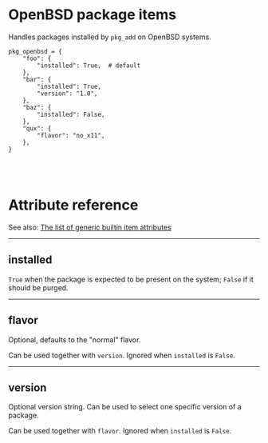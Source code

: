 # OpenBSD package items

Handles packages installed by `pkg_add` on OpenBSD systems.

    pkg_openbsd = {
        "foo": {
            "installed": True,  # default
        },
        "bar": {
            "installed": True,
            "version": "1.0",
        },
        "baz": {
            "installed": False,
        },
        "qux": {
            "flavor": "no_x11",
        },
    }

<br><br>

# Attribute reference

See also: [The list of generic builtin item attributes](../repo/items.py.md#builtin-item-attributes)

<hr>

## installed

`True` when the package is expected to be present on the system; `False` if it should be purged.

<hr>

## flavor

Optional, defaults to the "normal" flavor.

Can be used together with `version`. Ignored when `installed` is `False`.

<hr>

## version

Optional version string. Can be used to select one specific version of a package.

Can be used together with `flavor`. Ignored when `installed` is `False`.
